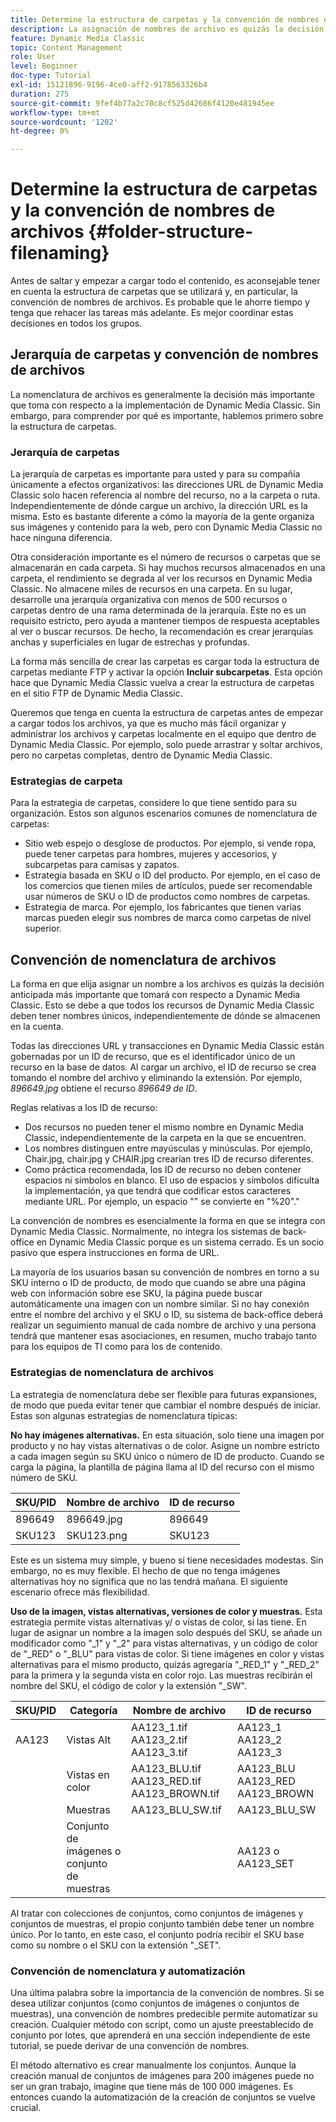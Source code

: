 ```yaml
---
title: Determine la estructura de carpetas y la convención de nombres de archivos
description: La asignación de nombres de archivo es quizás la decisión más importante que tomará al implementar Dynamic Media Classic. La estructura de carpetas es igualmente importante. Aprenda por qué es tan importante y posibles enfoques para la estructura de carpetas y los nombres de archivo.
feature: Dynamic Media Classic
topic: Content Management
role: User
level: Beginner
doc-type: Tutorial
exl-id: 15121896-9196-4ce0-aff2-9178563326b4
duration: 275
source-git-commit: 9fef4b77a2c70c8cf525d42686f4120e481945ee
workflow-type: tm+mt
source-wordcount: '1202'
ht-degree: 0%

---
```


# Determine la estructura de carpetas y la convención de nombres de archivos {#folder-structure-filenaming}

Antes de saltar y empezar a cargar todo el contenido, es aconsejable tener en cuenta la estructura de carpetas que se utilizará y, en particular, la convención de nombres de archivos. Es probable que le ahorre tiempo y tenga que rehacer las tareas más adelante. Es mejor coordinar estas decisiones en todos los grupos.

## Jerarquía de carpetas y convención de nombres de archivos

La nomenclatura de archivos es generalmente la decisión más importante que toma con respecto a la implementación de Dynamic Media Classic. Sin embargo, para comprender por qué es importante, hablemos primero sobre la estructura de carpetas.

### Jerarquía de carpetas

La jerarquía de carpetas es importante para usted y para su compañía únicamente a efectos organizativos: las direcciones URL de Dynamic Media Classic solo hacen referencia al nombre del recurso, no a la carpeta o ruta. Independientemente de dónde cargue un archivo, la dirección URL es la misma. Esto es bastante diferente a cómo la mayoría de la gente organiza sus imágenes y contenido para la web, pero con Dynamic Media Classic no hace ninguna diferencia.

Otra consideración importante es el número de recursos o carpetas que se almacenarán en cada carpeta. Si hay muchos recursos almacenados en una carpeta, el rendimiento se degrada al ver los recursos en Dynamic Media Classic. No almacene miles de recursos en una carpeta. En su lugar, desarrolle una jerarquía organizativa con menos de 500 recursos o carpetas dentro de una rama determinada de la jerarquía. Este no es un requisito estricto, pero ayuda a mantener tiempos de respuesta aceptables al ver o buscar recursos. De hecho, la recomendación es crear jerarquías anchas y superficiales en lugar de estrechas y profundas.

La forma más sencilla de crear las carpetas es cargar toda la estructura de carpetas mediante FTP y activar la opción **Incluir subcarpetas**. Esta opción hace que Dynamic Media Classic vuelva a crear la estructura de carpetas en el sitio FTP de Dynamic Media Classic.

Queremos que tenga en cuenta la estructura de carpetas antes de empezar a cargar todos los archivos, ya que es mucho más fácil organizar y administrar los archivos y carpetas localmente en el equipo que dentro de Dynamic Media Classic. Por ejemplo, solo puede arrastrar y soltar archivos, pero no carpetas completas, dentro de Dynamic Media Classic.

### Estrategias de carpeta

Para la estrategia de carpetas, considere lo que tiene sentido para su organización. Estos son algunos escenarios comunes de nomenclatura de carpetas:

- Sitio web espejo o desglose de productos. Por ejemplo, si vende ropa, puede tener carpetas para hombres, mujeres y accesorios, y subcarpetas para camisas y zapatos.
- Estrategia basada en SKU o ID del producto. Por ejemplo, en el caso de los comercios que tienen miles de artículos, puede ser recomendable usar números de SKU o ID de productos como nombres de carpetas.
- Estrategia de marca. Por ejemplo, los fabricantes que tienen varias marcas pueden elegir sus nombres de marca como carpetas de nivel superior.

## Convención de nomenclatura de archivos

La forma en que elija asignar un nombre a los archivos es quizás la decisión anticipada más importante que tomará con respecto a Dynamic Media Classic. Esto se debe a que todos los recursos de Dynamic Media Classic deben tener nombres únicos, independientemente de dónde se almacenen en la cuenta.

Todas las direcciones URL y transacciones en Dynamic Media Classic están gobernadas por un ID de recurso, que es el identificador único de un recurso en la base de datos. Al cargar un archivo, el ID de recurso se crea tomando el nombre del archivo y eliminando la extensión. Por ejemplo, _896649.jpg_ obtiene el recurso _896649 de ID_.

Reglas relativas a los ID de recurso:

- Dos recursos no pueden tener el mismo nombre en Dynamic Media Classic, independientemente de la carpeta en la que se encuentren.
- Los nombres distinguen entre mayúsculas y minúsculas. Por ejemplo, Chair.jpg, chair.jpg y CHAIR.jpg crearían tres ID de recurso diferentes.
- Como práctica recomendada, los ID de recurso no deben contener espacios ni símbolos en blanco. El uso de espacios y símbolos dificulta la implementación, ya que tendrá que codificar estos caracteres mediante URL. Por ejemplo, un espacio &quot;&quot; se convierte en &quot;%20&quot;.&quot;

La convención de nombres es esencialmente la forma en que se integra con Dynamic Media Classic. Normalmente, no integra los sistemas de back-office en Dynamic Media Classic porque es un sistema cerrado. Es un socio pasivo que espera instrucciones en forma de URL.

La mayoría de los usuarios basan su convención de nombres en torno a su SKU interno o ID de producto, de modo que cuando se abre una página web con información sobre ese SKU, la página puede buscar automáticamente una imagen con un nombre similar. Si no hay conexión entre el nombre del archivo y el SKU o ID, su sistema de back-office deberá realizar un seguimiento manual de cada nombre de archivo y una persona tendrá que mantener esas asociaciones, en resumen, mucho trabajo tanto para los equipos de TI como para los de contenido.

### Estrategias de nomenclatura de archivos

La estrategia de nomenclatura debe ser flexible para futuras expansiones, de modo que pueda evitar tener que cambiar el nombre después de iniciar. Estas son algunas estrategias de nomenclatura típicas:

**No hay imágenes alternativas.** En esta situación, solo tiene una imagen por producto y no hay vistas alternativas o de color. Asigne un nombre estricto a cada imagen según su SKU único o número de ID de producto. Cuando se carga la página, la plantilla de página llama al ID del recurso con el mismo número de SKU.

| SKU/PID | Nombre de archivo | ID de recurso |
| ------- | ---------- | -------- |
| 896649 | 896649.jpg | 896649 |
| SKU123 | SKU123.png | SKU123 |

Este es un sistema muy simple, y bueno si tiene necesidades modestas. Sin embargo, no es muy flexible. El hecho de que no tenga imágenes alternativas hoy no significa que no las tendrá mañana. El siguiente escenario ofrece más flexibilidad.

**Uso de la imagen, vistas alternativas, versiones de color y muestras.** Esta estrategia permite vistas alternativas y/ o vistas de color, si las tiene. En lugar de asignar un nombre a la imagen solo después del SKU, se añade un modificador como &quot;_1&quot; y &quot;_2&quot; para vistas alternativas, y un código de color de &quot;_RED&quot; o &quot;_BLU&quot; para vistas de color. Si tiene imágenes en color y vistas alternativas para el mismo producto, quizás agregaría &quot;_RED_1&quot; y &quot;_RED_2&quot; para la primera y la segunda vista en color rojo. Las muestras recibirán el nombre del SKU, el código de color y la extensión &quot;_SW&quot;.

| SKU/PID | Categoría | Nombre de archivo | ID de recurso |
| ------- | ----------------------- | ------------------------------------------- | ------------------------------- |
| AA123 | Vistas Alt | AA123_1.tif AA123_2.tif AA123_3.tif | AA123_1 AA123_2 AA123_3 |
|         | Vistas en color | AA123_BLU.tif AA123_RED.tif AA123_BROWN.tif | AA123_BLU AA123_RED AA123_BROWN |
|         | Muestras | AA123_BLU_SW.tif | AA123_BLU_SW |
|         | Conjunto de imágenes o conjunto de muestras |                                             | AA123 o AA123_SET | -- |

Al tratar con colecciones de conjuntos, como conjuntos de imágenes y conjuntos de muestras, el propio conjunto también debe tener un nombre único. Por lo tanto, en este caso, el conjunto podría recibir el SKU base como su nombre o el SKU con la extensión &quot;_SET&quot;.

### Convención de nomenclatura y automatización

Una última palabra sobre la importancia de la convención de nombres. Si se desea utilizar conjuntos (como conjuntos de imágenes o conjuntos de muestras), una convención de nombres predecible permite automatizar su creación. Cualquier método con script, como un ajuste preestablecido de conjunto por lotes, que aprenderá en una sección independiente de este tutorial, se puede derivar de una convención de nombres.

El método alternativo es crear manualmente los conjuntos. Aunque la creación manual de conjuntos de imágenes para 200 imágenes puede no ser un gran trabajo, imagine que tiene más de 100 000 imágenes. Es entonces cuando la automatización de la creación de conjuntos se vuelve crucial.
